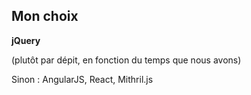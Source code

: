 ## Mon choix

**jQuery**

(plutôt par dépit, en fonction du temps que nous avons)

Sinon : AngularJS, React, Mithril.js
